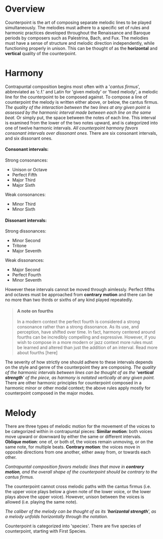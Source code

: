 # Overview

Counterpoint is the art of composing separate melodic lines to be played simultaneously. The melodies must adhere to a specific set of rules and harmonic practices developed throughout the Renaissance and Baroque periods by composers such as Palestrina, Bach, and Fux. The melodies must have a sense of structure and melodic direction independently, while functioning properly in unison. This can be thought of as the **horizontal** and **vertical** quality of the counterpoint. 

# Harmony 

Contrapuntal composition begins most often with a '*cantus firmus*', abbreviated as 'c.f.' and Latin for 'given melody' or 'fixed melody', a melodic line for the counterpoint to be composed against. To compose a line of counterpoint the melody is written either above, or below, the cantus firmus. *The quality of the interaction between the two lines at any given point is assessed by the harmonic interval made between each line on the same beat.* Or simply put, the space between the notes of each line. This interval is examined from the lower of the two notes upward, and is categorized into one of twelve harmonic intervals. *All counterpoint harmony favors consonant intervals over dissonant ones.* There are six consonant intervals, and six dissonant ones. 

#### Consonant intervals:

Strong consonances: 
- Unison or Octave
- Perfect Fifth 
- Major Third
- Major Sixth
    
Weak consonances: 
- Minor Third
- Minor Sixth

#### Dissonant intervals:

Strong dissonances: 
- Minor Second
- Tritone
- Major Seventh
    
Weak dissonances:
- Major Second
- Perfect Fourth 
- Minor Seventh

However these intervals cannot be moved through aimlessly. Perfect fifths and octaves must be approached from **contrary motion** and there can be no more than two thirds or sixths of any kind played repeatedly. 

> #### A note on fourths
> In a modern context the perfect fourth is considered a strong consonance rather than a strong dissonance. As its use, and perception, have shifted over time. In fact, harmony centered around fourths can be incredibly compelling and expressive. However, if you wish to compose in a more modern or jazz context more rules must be learned and altered than just the addition of an interval. Read more about fourths [here]

The severity of how strictly one should adhere to these intervals depends on the style and genre of the counterpoint they are composing. *The quality of the harmonic intervals between lines can be thought of as the '**vertical strength**' of the piece, as harmony is notated vertically at any given point.* There are other harmonic principles for counterpoint composed in a harmonic minor or other modal context; the above rules apply mostly for counterpoint composed in the major modes.

# Melody

There are three types of melodic motion for the movement of the voices to be categorized within in contrapuntal pieces: 
**Similar motion**: both voices move upward or downward by either the same or different intervals. 
**Oblique motion**: one of, or both of, the voices remain unmoving, or on the same note, for multiple beats. 
**Contrary motion**: the voices move in opposite directions from one another, either away from, or towards each other.

*Contrapuntal composition favors melodic lines that move in **contrary motion**, and the overall shape of the counterpoint should be contrary to the cantus firmus.*

The counterpoint cannot cross melodic paths with the cantus firmus (i.e. the upper voice plays below a given note of the lower voice, or the lower plays above the upper voice). However, unison between the voices is allowed (i.e. playing the same note). 

*The caliber of the melody can be thought of as its '**horizontal strength**', as a melody unfolds horizontally through the notation.*

Counterpoint is categorized into 'species'. There are five species of counterpoint, starting with First Species.  
